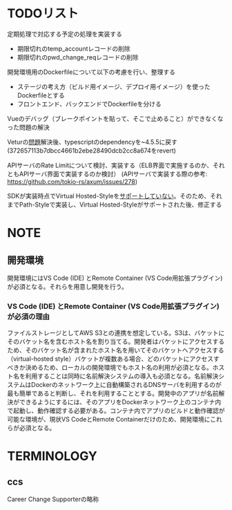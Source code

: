 # TODOリスト
定期処理で対応する予定の処理を実装する
- 期限切れのtemp_accountレコードの削除
- 期限切れのpwd_change_reqレコードの削除

開発環境用のDockerfileについて以下の考慮を行い、整理する
- ステージの考え方（ビルド用イメージ、デプロイ用イメージ）を使ったDockerfileとする
- フロントエンド、バックエンドでDockerfileを分ける

Vueのデバッグ（ブレークポイントを貼って、そこで止めること）ができなくなった問題の解決

Veturの[問題](https://github.com/vuejs/vetur/issues/3323)解決後、typescriptのdependencyを~4.5.5に戻す (372657113b7dbcc4661b2ebe28490dcb2cc8a674をrevert)

APIサーバのRate Limitについて検討、実装する（ELB界面で実施するのか、それともAPIサーバ界面で実装するのか検討）
(APIサーバで実装する際の参考: https://github.com/tokio-rs/axum/issues/278)

SDKが実装時点でVirtual Hosted-Styleを[サポートしていない](https://github.com/awslabs/aws-sdk-rust/discussions/485)。そのため、それまでPath-Styleで実装し、Virtual Hosted-Styleがサポートされた後、修正する

# NOTE
## 開発環境
開発環境にはVS Code (IDE) とRemote Container (VS Code用拡張プラグイン) が必須となる。それらを用意し開発を行う。
### VS Code (IDE) とRemote Container (VS Code用拡張プラグイン) が必須の理由
ファイルストレージとしてAWS S3との連携を想定している。S3は、バケットにそのバケット名を含むホスト名を割り当てる。開発者はバケットにアクセスするため、そのバケット名が含まれたホスト名を用いてそのバケットへアクセスする（virtual-hosted style）バケットが複数ある場合、どのバケットにアクセスすべきか決めるため、ローカルの開発環境でもホスト名の利用が必須となる。ホスト名を利用することは同時に名前解決システムの導入も必須となる。名前解決システムはDockerのネットワーク上に自動構築されるDNSサーバを利用するのが最も簡単であると判断し、それを利用することとする。開発中のアプリが名前解決ができるようにするには、そのアプリをDockerネットワーク上のコンテナ内で起動し、動作確認する必要がある。コンテナ内でアプリのビルドと動作確認が可能な環境が、現状VS CodeとRemote Containerだけのため、開発環境にこれらが必須となる。

# TERMINOLOGY
## ccs
Career Change Supporterの略称
